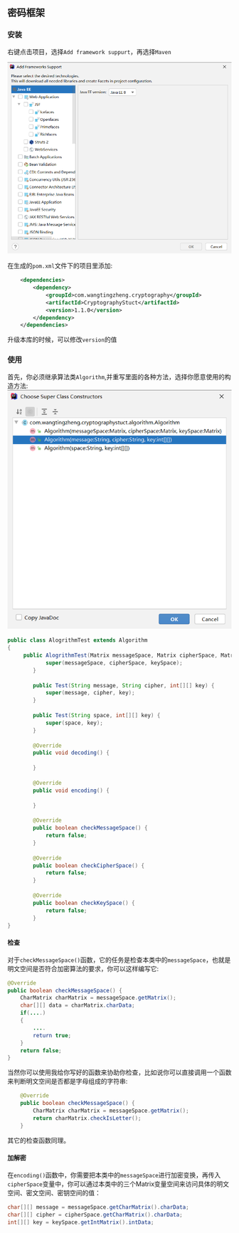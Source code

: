 ## 密码框架

### 安装
右键点击项目，选择`Add framework suppurt`，再选择`Maven`

![maven](./docs/image/maven.png)

在生成的`pom.xml`文件下的项目里添加:
```xml
    <dependencies>
        <dependency>
            <groupId>com.wangtingzheng.cryptography</groupId>
            <artifactId>CryptographyStuct</artifactId>
            <version>1.1.0</version>
        </dependency>
    </dependencies>
```
升级本库的时候，可以修改`version`的值

### 使用
首先，你必须继承算法类`Algorithm`,并重写里面的各种方法，选择你愿意使用的构造方法:
![constructor](./docs/image/consturctors.png)
```java
public class AlogrithmTest extends Algorithm
{
     public AlogrithmTest(Matrix messageSpace, Matrix cipherSpace, Matrix keySpace) {
            super(messageSpace, cipherSpace, keySpace);
        }
    
        public Test(String message, String cipher, int[][] key) {
            super(message, cipher, key);
        }
    
        public Test(String space, int[][] key) {
            super(space, key);
        }
    
        @Override
        public void decoding() {
    
        }
    
        @Override
        public void encoding() {
    
        }
    
        @Override
        public boolean checkMessageSpace() {
            return false;
        }
    
        @Override
        public boolean checkCipherSpace() {
            return false;
        }
    
        @Override
        public boolean checkKeySpace() {
            return false;
        }
}
```
#### 检查
对于`checkMessageSpace()`函数，它的任务是检查本类中的`messageSpace`，也就是明文空间是否符合加密算法的要求，你可以这样编写它:
```java
@Override
public boolean checkMessageSpace() {
    CharMatrix charMatrix = messageSpace.getMatrix();
    char[][] data = charMatrix.charData;
    if(....)
    {
        ....
        return true;
    }       
    return false;
}
```
当然你可以使用我给你写好的函数来协助你检查，比如说你可以直接调用一个函数来判断明文空间是否都是字母组成的字符串:
```java
    @Override
    public boolean checkMessageSpace() {
        CharMatrix charMatrix = messageSpace.getMatrix();
        return charMatrix.checkIsLetter();
    }
```
其它的检查函数同理。

#### 加解密
在`encoding()`函数中，你需要把本类中的`messageSpace`进行加密变换，再传入`cipherSpace`变量中，你可以通过本类中的三个Matrix变量空间来访问具体的明文空间、密文空间、密钥空间的值：
```java
char[][] message = messageSpace.getCharMatrix().charData;
char[][] cipher = cipherSpace.getCharMatrix().charData;
int[][] key = keySpace.getIntMatrix().intData;
```

